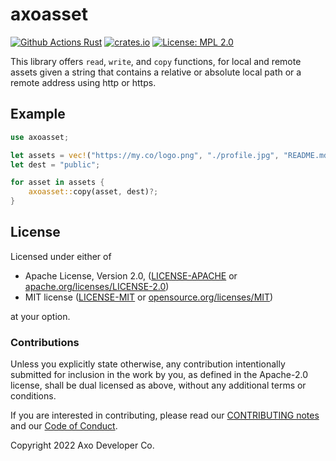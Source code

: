 # axoasset

[![Github Actions Rust](https://github.com/axodotdev/axoasset/actions/workflows/rust.yml/badge.svg)](https://github.com/axodotdev/axoasset/actions)
[![crates.io](https://img.shields.io/crates/v/axoasset.svg)](https://crates.io/crates/axoasset)
[![License: MPL 2.0](https://img.shields.io/badge/License-MPL_2.0-brightgreen.svg)](https://opensource.org/licenses/MPL-2.0)

This library offers `read`, `write`, and `copy` functions, for local and remote
assets given a string that contains a relative or absolute local path or a
remote address using http or https.


## Example

```rust
use axoasset;

let assets = vec!("https://my.co/logo.png", "./profile.jpg", "README.md");
let dest = "public";

for asset in assets {
    axoasset::copy(asset, dest)?;
}
```

## License

Licensed under either of

* Apache License, Version 2.0, ([LICENSE-APACHE](LICENSE-APACHE) or [apache.org/licenses/LICENSE-2.0](https://www.apache.org/licenses/LICENSE-2.0))
* MIT license ([LICENSE-MIT](LICENSE-MIT) or [opensource.org/licenses/MIT](https://opensource.org/licenses/MIT))

at your option.

### Contributions

Unless you explicitly state otherwise, any contribution intentionally
submitted for inclusion in the work by you, as defined in the Apache-2.0
license, shall be dual licensed as above, without any additional terms or
conditions.

If you are interested in contributing, please read our [CONTRIBUTING notes] and our [Code of Conduct].

Copyright 2022 Axo Developer Co.

[CONTRIBUTING notes]: CONTRIBUTING.md
[Code of Conduct]: CODE_OF_CONDUCT.md

